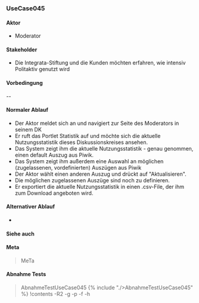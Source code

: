 
### UseCase045 

#### Aktor
 * Moderator


#### Stakeholder
 * Die Integrata-Stiftung und die Kunden möchten erfahren, wie intensiv Politaktiv genutzt wird


#### Vorbedingung
--


#### Normaler Ablauf
 * Der Aktor meldet sich an und navigiert zur Seite des Moderators in seinem DK
 * Er ruft das Portlet Statistik auf und möchte sich die aktuelle Nutzungsstatistik dieses Diskussionskreises ansehen.
 * Das System zeigt ihm die aktuelle Nutzungsstatistik - genau genommen, einen default Auszug aus Piwik.
 * Das System zeigt ihm außerdem eine Auswahl an möglichen (zugelassenen, vordefinierten) Auszügen aus Piwik
  * Der Aktor wählt einen anderen Auszug und drückt auf "Aktualisieren".
  * Die möglichen zugelassenen Auszüge sind noch zu definieren.
 * Er exportiert die aktuelle Nutzungsstatistik in einen .csv-File, der ihm zum Download angeboten wird.


#### Alternativer Ablauf
 * 


#### Siehe auch


#### Meta
>MeTa


#### Abnahme Tests
>AbnahmeTestUseCase045
{% include "./>AbnahmeTestUseCase045" %}
!contents -R2 -g -p -f -h